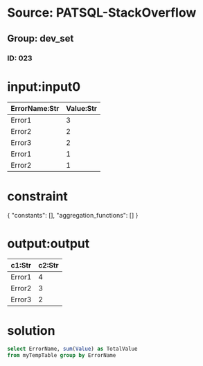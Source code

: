 # Source: PATSQL-StackOverflow
## Group: dev_set
### ID: 023

# input:input0

| ErrorName:Str | Value:Str |
|---|---|
| Error1 | 3 |
| Error2 | 2 |
| Error3 | 2 |
| Error1 | 1 |
| Error2 | 1 |

# constraint

{
  "constants": [],
  "aggregation_functions": []
}

# output:output

| c1:Str | c2:Str |
|---|---|
| Error1 | 4 |
| Error2 | 3 |
| Error3 | 2 |

# solution

```sql
select ErrorName, sum(Value) as TotalValue 
from myTempTable group by ErrorName
```
